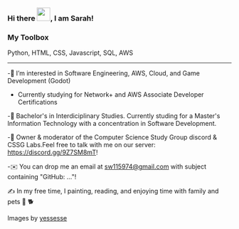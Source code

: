
### Hi there <img src="https://raw.githubusercontent.com/MartinHeinz/MartinHeinz/master/wave.gif" width="30px">, I am Sarah!




### My Toolbox

Python, HTML, CSS, Javascript, SQL, AWS


---

-👀 I’m interested in Software Engineering, AWS, Cloud, and Game Development (Godot) 

- Currently studying for Network+ and AWS Associate Developer Certifications

-🧮 Bachelor's in Interdiciplinary Studies. Currently studing for a Master's Information Technology with a concentration in Software Development.

-💬  Owner & moderator of the Computer Science Study Group discord & CSSG Labs.Feel free to talk with me on our server: https://discord.gg/9Z7SM8mT!

-✉️  You can drop me an email at sw115974@gmail.com with subject containing "GitHub: ..."! 

✍️  In my free time, I painting, reading, and enjoying time with family and pets 🦜 🐕

Images by [yessesse](https://yessesse.com/)

<!---
andromedamoon-stack/andromedamoon-stack is a ✨ special ✨ repository because its `README.md` (this file) appears on your GitHub profile.
You can click the Preview link to take a look at your changes.
--->
